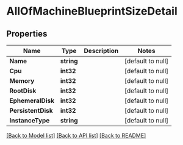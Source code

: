 # AllOfMachineBlueprintSizeDetail

## Properties
Name | Type | Description | Notes
------------ | ------------- | ------------- | -------------
**Name** | **string** |  | [default to null]
**Cpu** | **int32** |  | [default to null]
**Memory** | **int32** |  | [default to null]
**RootDisk** | **int32** |  | [default to null]
**EphemeralDisk** | **int32** |  | [default to null]
**PersistentDisk** | **int32** |  | [default to null]
**InstanceType** | **string** |  | [default to null]

[[Back to Model list]](../README.md#documentation-for-models) [[Back to API list]](../README.md#documentation-for-api-endpoints) [[Back to README]](../README.md)


